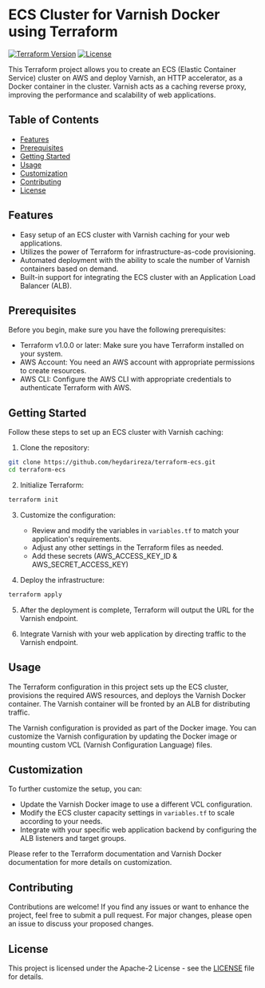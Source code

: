 
#  ECS Cluster for Varnish Docker using Terraform

[![Terraform Version](https://img.shields.io/badge/Terraform-v1.0.0-blueviolet)](https://www.terraform.io) [![License](https://img.shields.io/badge/License-Apache%202.0-blue.svg)](https://opensource.org/licenses/Apache-2.0)

This Terraform project allows you to create an ECS (Elastic Container Service) cluster on AWS and deploy Varnish, an HTTP accelerator, as a Docker container in the cluster. Varnish acts as a caching reverse proxy, improving the performance and scalability of web applications.

## Table of Contents

- [Features](#features)
- [Prerequisites](#prerequisites)
- [Getting Started](#getting-started)
- [Usage](#usage)
- [Customization](#customization)
- [Contributing](#contributing)
- [License](#license)

## Features

- Easy setup of an ECS cluster with Varnish caching for your web applications.
- Utilizes the power of Terraform for infrastructure-as-code provisioning.
- Automated deployment with the ability to scale the number of Varnish containers based on demand.
- Built-in support for integrating the ECS cluster with an Application Load Balancer (ALB).

## Prerequisites

Before you begin, make sure you have the following prerequisites:

- Terraform v1.0.0 or later: Make sure you have Terraform installed on your system.
- AWS Account: You need an AWS account with appropriate permissions to create resources.
- AWS CLI: Configure the AWS CLI with appropriate credentials to authenticate Terraform with AWS.

## Getting Started

Follow these steps to set up an ECS cluster with Varnish caching:

1. Clone the repository:

```bash
git clone https://github.com/heydarireza/terraform-ecs.git
cd terraform-ecs
```

2. Initialize Terraform:

```bash
terraform init
```

3. Customize the configuration:

   - Review and modify the variables in `variables.tf` to match your application's requirements.
   - Adjust any other settings in the Terraform files as needed.
   - Add these secrets (AWS_ACCESS_KEY_ID & AWS_SECRET_ACCESS_KEY)

4. Deploy the infrastructure:

```bash
terraform apply
```

5. After the deployment is complete, Terraform will output the URL for the Varnish endpoint.

6. Integrate Varnish with your web application by directing traffic to the Varnish endpoint.

## Usage

The Terraform configuration in this project sets up the ECS cluster, provisions the required AWS resources, and deploys the Varnish Docker container. The Varnish container will be fronted by an ALB for distributing traffic.

The Varnish configuration is provided as part of the Docker image. You can customize the Varnish configuration by updating the Docker image or mounting custom VCL (Varnish Configuration Language) files.

## Customization

To further customize the setup, you can:

- Update the Varnish Docker image to use a different VCL configuration.
- Modify the ECS cluster capacity settings in `variables.tf` to scale according to your needs.
- Integrate with your specific web application backend by configuring the ALB listeners and target groups.

Please refer to the Terraform documentation and Varnish Docker documentation for more details on customization.

## Contributing

Contributions are welcome! If you find any issues or want to enhance the project, feel free to submit a pull request. For major changes, please open an issue to discuss your proposed changes.

## License

This project is licensed under the Apache-2 License - see the [LICENSE](LICENSE) file for details.


